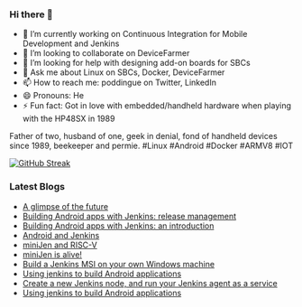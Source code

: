 ### Hi there 👋

<!--
**gounthar/gounthar** is a ✨ _special_ ✨ repository because its `README.md` (this file) appears on your GitHub profile.

Here are some ideas to get you started:
-->
- 🔭 I’m currently working on Continuous Integration for Mobile Development and Jenkins
- 👯 I’m looking to collaborate on DeviceFarmer
- 🤔 I’m looking for help with designing add-on boards for SBCs
- 💬 Ask me about Linux on SBCs, Docker, DeviceFarmer
- 📫 How to reach me: poddingue on Twitter, LinkedIn
- 😄 Pronouns: He
- ⚡ Fun fact: Got in love with embedded/handheld hardware when playing with the HP48SX in 1989

Father of two, husband of one, geek in denial, fond of handheld devices since 1989, beekeeper and permie. #Linux #Android #Docker #ARMV8 #IOT

[![GitHub Streak](https://streak-stats.demolab.com/?user=gounthar)](https://git.io/streak-stats)

### Latest Blogs
<!-- BLOG-POST-LIST:START -->
- [A glimpse of the future](/2023/08/25/a-glimpse-of-the-future/)
- [Building Android apps with Jenkins: release management](/2023/05/03/android-and-jenkins-releases/)
- [Building Android apps with Jenkins: an introduction](/2023/04/05/android-and-jenkins-discovery/)
- [Android and Jenkins](/2023/03/10/android-and-jenkins/)
- [miniJen and RISC-V](/2023/02/23/miniJen-and-RISC-V/)
- [miniJen is alive!](/2023/02/16/miniJen-is-alive/)
- [Build a Jenkins MSI on your own Windows machine](/2022/12/01/building-the-jenkins-msi-on-your-windows-machine/)
- [Using jenkins to build Android applications](/2022/11/18/naively-building-android-apps/)
- [Create a new Jenkins node, and run your Jenkins agent as a service](/2022/08/02/run-your-jenkins-agent-as-a-service/)
- [Using jenkins to build Android applications](/2022/08/02/naively-building-android-apps-with-jenkins/)
<!-- BLOG-POST-LIST:END -->

